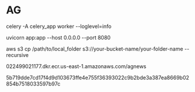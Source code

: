 # AG
celery -A celery_app worker --loglevel=info


uvicorn app:app --host 0.0.0.0 --port 8080


aws s3 cp /path/to/local_folder s3://your-bucket-name/your-folder-name --recursive

022499021177.dkr.ecr.us-east-1.amazonaws.com/agnews

5b719dde7cd17f4d9d103673ffe4e755f36393022c9b2bde3a387ea8669b02854b7518033597b97c